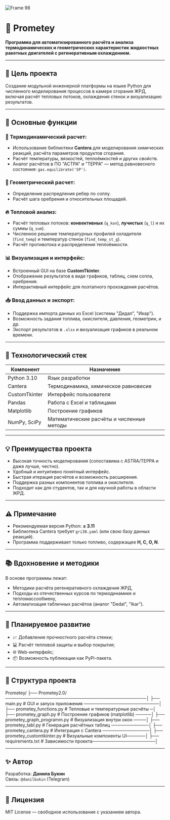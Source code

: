 ![Frame 98](https://github.com/user-attachments/assets/eb4618b6-43c0-4ea9-acdf-8ddd1666d92d)
# 🚀 Prometey

**Программа для автоматизированного расчёта и анализа термодинамических и геометрических характеристик жидкостных ракетных двигателей с регенеративным охлаждением.**

---

## 🎯 Цель проекта

Создание модульной инженерной платформы на языке Python для численного моделирования процессов в камере сгорания ЖРД, включая расчёт тепловых потоков, охлаждения стенок и визуализацию результатов.

---

## 🔧 Основные функции

### 🔬 Термодинамический расчет:
- Использование библиотеки **Cantera** для моделирования химических реакций, расчёта параметров продуктов сгорания.
- Расчёт температуры, вязкостей, теплоёмкостей и других свойств.
- Аналог расчётов в ПО "АСТРА" и "ТЕРРА" — метод равновесного состояния: `gas.equilibrate('SP')`.

### 📐 Геометрический расчет:
- Определение распредления ребер по соплу.
- Расчёт шага оребрения и относительных площадей.

### 🔥 Тепловой анализ:
- Расчёт тепловых потоков: **конвективных** (`q_kon`), **лучистых** (`q_l`) и их суммы (`q_sum`).
- Численное решение температурных профилей охладителя (`find_temp`) и температур стенок (`find_temp_st_g`).
- Расчёт противотока и распределения теплоёмкости.

### 📊 Визуализация и интерфейс:
- Встроенный GUI на базе **CustomTkinter**.
- Отображение результатов в виде графиков, таблиц, схем сопла, оребрения.
- Интерактивный интерфейс для поэтапного прохождения расчётов.

### 📥 Ввод данных и экспорт:
- Поддержка импорта данных из Excel (системы "Дедал", "Икар").
- Возможность задания топлива, окислителя, давления, геометрии, и др.
- Экспорт результатов в `.xlsx` и визуализация графиков в реальном времени.

---

## 🧰 Технологический стек

| Компонент | Назначение |
|----------|------------|
| Python 3.10 | Язык разработки |
| Cantera | Термодинамика, химическое равновесие |
| CustomTkinter | Интерфейс пользователя |
| Pandas | Работа с Excel и таблицами |
| Matplotlib | Построение графиков |
| NumPy, SciPy | Математические расчёты и численные методы |

---

## 💡 Преимущества проекта

- Высокая точность моделирования (сопоставима с ASTRA/ТЕРРА и даже лучше, честно).
- Удобный и интуитивно понятный интерфейс.
- Быстрая итерация расчётов и возможность расширения.
- Поддержка разных компонентов топлива и окислителя.
- Подходит как для студентов, так и для научной работы в области ЖРД.

---

## ⚠️ Примечание

- Рекомендуемая версия Python: **≤ 3.11**
- Библиотека Cantera требует `gri30.yaml` (или свою базу данных реакций).
- Программа поддерживает только топливо, содержащее **H, C, O, N**.

---

## 📚 Вдохновение и методики

В основе программы лежат:
- Методики расчёта регенеративного охлаждения ЖРД,
- Подходы из отечественных курсов по термодинамике и тепломассообмену,
- Автоматизация табличных расчётов (аналог "Dedal", "Ikar").

---

## 🔄 Планируемое развитие

- 📈 Добавление прочностного расчёта стенки;
- 💻 Расчёт тепловой защиты и выбор покрытия;
- 🌐 Web-интерфейс;
- 📦 Возможность публикации как PyPi-пакета.

---

## 📁 Структура проекта
Prometey/ 
├── Prometey2.0/ ─────────────────────────────────────────────│ 
├── main.py # GUI и запуск приложения ────────────────────────│ 
├── prometey_functions.py # Тепловые и температурные расчёты ─│ 
├── prometey_graph.py # Построение графиков (matplotlib) ─────│ 
├── prometey_graph_programm.py # Визуализация внутри окон ────│ 
├── prometey_tabl.py # Генерация расчётных таблиц ────────────│ 
├── prometey_cantera.py # Интеграция с Cantera ───────────────│ 
├── prometey_customtkinter.py # Визуальные компоненты UI──────│
├── requirements.txt # Зависимости проекта────────────────────│

---

## ✨ Автор

Разработка: **Данила Букин**  
Связь: `@danilbukin` (Telegram)

---

## 📜 Лицензия

MIT License — свободное использование с указанием автора.
